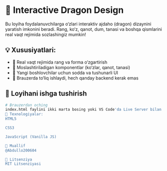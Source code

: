 # 🐉 Interactive Dragon Design

Bu loyiha foydalanuvchilarga o‘zlari interaktiv ajdaho (dragon) dizaynini yaratish imkonini beradi. Rang, ko‘z, qanot, dum, tanasi va boshqa qismlarini real vaqt rejimida sozlashingiz mumkin!

## 💡 Xususiyatlari:
- 🔧 Real vaqt rejimida rang va forma o‘zgartirish
- 🎨 Moslashtiriladigan komponentlar (ko‘zlar, qanot, tanasi)
- 👶 Yangi boshlovchilar uchun sodda va tushunarli UI
- 📱 Brauzerda to‘liq ishlaydi, hech qanday backend kerak emas

## 🚀 Loyihani ishga tushirish

```bash
# Brauzerdan oching
index.html faylini ikki marta bosing yoki VS Code'da Live Server bilan ishga tushiring
🧱 Texnologiyalar:
HTML5

CSS3

JavaScript (Vanilla JS)

👤 Muallif
@Abdullo200604

📜 Litsenziya
MIT Litsenziyasi
